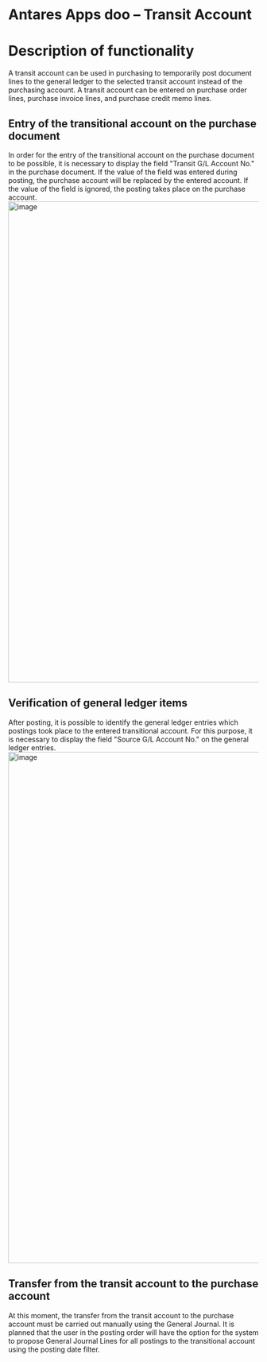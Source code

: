 # Antares Apps doo – Transit Account

# Description of functionality
A transit account can be used in purchasing to temporarily post document lines to the general ledger to the selected transit account instead of the purchasing account. A transit account can be entered on purchase order lines, purchase invoice lines, and purchase credit memo lines.

## Entry of the transitional account on the purchase document
In order for the entry of the transitional account on the purchase document to be possible, it is necessary to display the field "Transit G/L Account No." in the purchase document. If the value of the field was entered during posting, the purchase account will be replaced by the entered account. If the value of the field is ignored, the posting takes place on the purchase account.  
<img width="967" alt="image" src="https://github.com/user-attachments/assets/db6038ad-06ac-4b55-ac85-1505c1987c70">

## Verification of general ledger items
After posting, it is possible to identify the general ledger entries which postings took place to the entered transitional account. For this purpose, it is necessary to display the field "Source G/L Account No." on the general ledger entries.  
<img width="1028" alt="image" src="https://github.com/user-attachments/assets/cb582ce9-c0c6-4313-80bc-bcbee3652315">

## Transfer from the transit account to the purchase account
At this moment, the transfer from the transit account to the purchase account must be carried out manually using the General Journal. It is planned that the user in the posting order will have the option for the system to propose General Journal Lines for all postings to the transitional account using the posting date filter.
